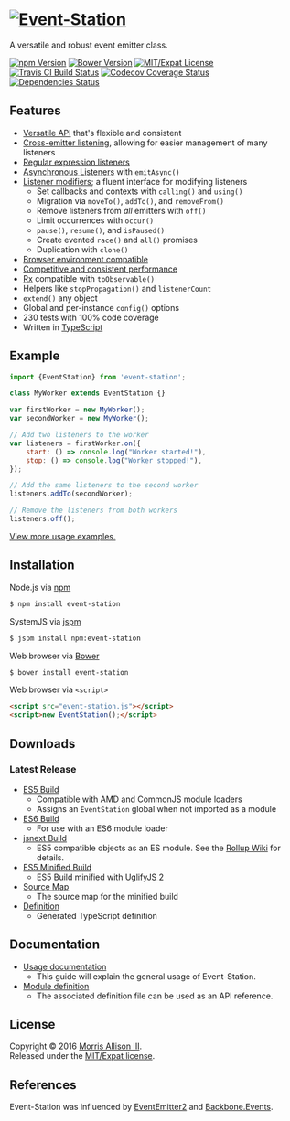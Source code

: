 # [![Event-Station](https://cldup.com/nNDX7LGO96.svg)](https://github.com/morrisallison/event-station)

A versatile and robust event emitter class.

[![npm Version](https://img.shields.io/npm/v/event-station.svg?style=flat-square)](https://www.npmjs.com/package/event-station)
[![Bower Version](https://img.shields.io/bower/v/event-station.svg?style=flat-square)](http://bower.io/search/?q=event-station)
[![MIT/Expat License](https://img.shields.io/badge/license-MIT-blue.svg?style=flat-square)](https://github.com/morrisallison/event-station/raw/default/LICENSE)
[![Travis CI Build Status](https://img.shields.io/travis/morrisallison/event-station.svg?style=flat-square)](https://travis-ci.org/morrisallison/event-station)
[![Codecov Coverage Status](https://img.shields.io/codecov/c/github/morrisallison/event-station.svg?style=flat-square)](https://codecov.io/gh/morrisallison/event-station)
[![Dependencies Status](https://img.shields.io/badge/dependencies-none-brightgreen.svg?style=flat-square)](https://www.npmjs.com/package/event-station)

## Features

* [Versatile API](https://github.com/morrisallison/event-station/blob/master/dist/event-station.d.ts) that's flexible and consistent
* [Cross-emitter listening](https://github.com/morrisallison/event-station/blob/master/docs/Usage.md#cross-emitter-listening), allowing for easier management of many listeners
* [Regular expression listeners](https://github.com/morrisallison/event-station/blob/master/docs/Usage.md#regular-expression-listeners)
* [Asynchronous Listeners](https://github.com/morrisallison/event-station/blob/master/docs/Usage.md#asynchronous-listeners) with `emitAsync()`
* [Listener modifiers](https://github.com/morrisallison/event-station/blob/master/docs/Usage.md#listener-modifiers); a fluent interface for modifying listeners
    * Set callbacks and contexts with `calling()` and `using()`
    * Migration via `moveTo()`, `addTo()`, and `removeFrom()`
    * Remove listeners from *all* emitters with `off()`
    * Limit occurrences with `occur()`
    * `pause()`, `resume()`, and `isPaused()`
    * Create evented `race()` and `all()` promises
    * Duplication with `clone()`
* [Browser environment compatible](https://github.com/morrisallison/event-station/blob/master/docs/Usage.md#browser-usage)
* [Competitive and consistent performance](https://github.com/morrisallison/event-station/blob/master/docs/Performance.md)
* [Rx](https://www.npmjs.com/package/rx) compatible with `toObservable()`
* Helpers like `stopPropagation()` and `listenerCount`
* `extend()` any object
* Global and per-instance `config()` options
* 230 tests with 100% code coverage
* Written in [TypeScript](http://www.typescriptlang.org/)

## Example

```javascript
import {EventStation} from 'event-station';

class MyWorker extends EventStation {}

var firstWorker = new MyWorker();
var secondWorker = new MyWorker();

// Add two listeners to the worker
var listeners = firstWorker.on({
    start: () => console.log("Worker started!"),
    stop: () => console.log("Worker stopped!"),
});

// Add the same listeners to the second worker
listeners.addTo(secondWorker);

// Remove the listeners from both workers
listeners.off();
```

[View more usage examples.](https://github.com/morrisallison/event-station/blob/master/docs/Examples.md)

## Installation

Node.js via [npm](https://www.npmjs.com/package/event-station)

```bash
$ npm install event-station
```

SystemJS via [jspm](http://jspm.io/)

```bash
$ jspm install npm:event-station
```

Web browser via [Bower](http://bower.io/search/?q=event-station)

```bash
$ bower install event-station
```

Web browser via `<script>`

```html
<script src="event-station.js"></script>
<script>new EventStation();</script>
```

## Downloads

### Latest Release

* [ES5 Build](https://raw.githubusercontent.com/morrisallison/event-station/master/dist/event-station.js)
    - Compatible with AMD and CommonJS module loaders
    - Assigns an `EventStation` global when not imported as a module
* [ES6 Build](https://raw.githubusercontent.com/morrisallison/event-station/master/dist/event-station.es6.js)
    - For use with an ES6 module loader
* [jsnext Build](https://raw.githubusercontent.com/morrisallison/event-station/master/dist/event-station.jsnext.js)
    - ES5 compatible objects as an ES module. See the [Rollup Wiki](https://github.com/rollup/rollup/wiki/jsnext:main) for details.
* [ES5 Minified Build](https://raw.githubusercontent.com/morrisallison/event-station/master/dist/event-station.min.js)
    - ES5 Build minified with [UglifyJS 2](https://github.com/mishoo/UglifyJS2)
* [Source Map](https://raw.githubusercontent.com/morrisallison/event-station/master/dist/event-station.min.js.map)
    - The source map for the minified build
* [Definition](https://raw.githubusercontent.com/morrisallison/event-station/master/dist/event-station.d.ts)
    - Generated TypeScript definition

## Documentation

* [Usage documentation](https://github.com/morrisallison/event-station/blob/master/docs/Usage.md)
    - This guide will explain the general usage of Event-Station.
* [Module definition](https://github.com/morrisallison/event-station/blob/master/dist/event-station.d.ts)
    - The associated definition file can be used as an API reference.

## License

Copyright &copy; 2016 [Morris Allison III](http://morris.xyz).
<br>Released under the [MIT/Expat license](https://raw.githubusercontent.com/morrisallison/event-station/master/LICENSE).

## References

Event-Station was influenced by [EventEmitter2](https://github.com/asyncly/EventEmitter2) and [Backbone.Events](http://backbonejs.org/#Events).
